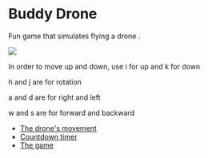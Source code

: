 # Buddy Drone

<p>Fun game that simulates flying a drone .</p>

![](https://github.com/arielBar1295/unity/blob/master/drone/droneGame.gif)


<p>In order to move up and down, use i for up and k for down</p>
<p>h and j are for rotation</p>
<p>a and d are for right and left</p>
<p>w and s are for forward and backward</p>

* [The drone's movement ](https://github.com/arielBar1295/unity/blob/master/drone/Assets/script/movingDrone.cs)
* [Countdown timer](https://github.com/arielBar1295/unity/blob/master/drone/Assets/script/Countdown.cs) 
* [The game ](https://ariel1295.itch.io/dronegame) 
